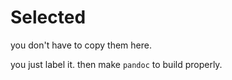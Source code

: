 # Selected

you don't have to copy them here.

you just label it. then make `pandoc` to build properly.
